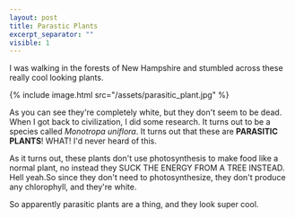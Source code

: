 ```yaml
---
layout: post
title: Parastic Plants 
excerpt_separator: ""
visible: 1
---
```


I was walking in the forests of New Hampshire and stumbled across these really cool looking plants.

{% include image.html src="/assets/parasitic_plant.jpg" %}

As you can see they're completely white, but they don't seem to be dead. When I got back to civilization, I did some research. It turns out to be a species called *Monotropa uniflora*. It turns out that these are **PARASITIC PLANTS**! WHAT! I'd never heard of this.

As it turns out, these plants don't use photosynthesis to make food like a normal plant, no instead they SUCK THE ENERGY FROM A TREE INSTEAD. Hell yeah.So since they don't need to photosynthesize, they don't produce any chlorophyll, and they're white. 

So apparently parasitic plants are a thing, and they look super cool.
